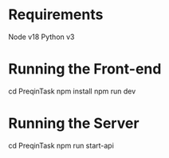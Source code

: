 # Requirements
Node v18
Python v3

# Running the Front-end

cd PreqinTask
npm install
npm run dev

# Running the Server

cd PreqinTask
npm run start-api